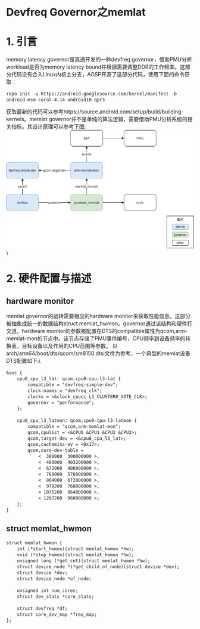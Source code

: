 # Devfreq Governor之memlat

# 1. 引言
memory latency governor是高通开发的一种devfreq governor，借助PMU分析workload是否为memory latency bound并根据需要调整DDR的工作频率。这部分代码没有合入Linux内核主分支，AOSP开源了这部分代码，使用下面的命令获取：
```
repo init -u https://android.googlesource.com/kernel/manifest -b android-msm-coral-4.14-android10-qpr3
```
获取最新的代码可以参考https://source.android.com/setup/build/building-kernels。memlat governor并不是单纯的算法逻辑，需要借助PMU分析系统的相关指标。其设计原理可以参考下图:\
![framework](./images/devfreq/memlat.png "memlat.png")\


# 2. 硬件配置与描述
## hardware monitor
memlat governor的运转需要相应的hardware monitor来获取性能信息。这部分被抽象成统一的数据结构struct memlat_hwmon。governor通过该结构和硬件打交道。hardware monitor的参数被配置在DTS的compatible属性为qcom,arm-memlat-mon的节点中。该节点存储了PMU事件编号，CPU频率到设备频率的转换表，目标设备以及作用的CPU范围等参数。
以arch/arm64/boot/dts/qcom/sm8150.dtsi文件为参考，一个典型的memlat设备DTS配置如下:\
```
&soc {
    cpu0_cpu_l3_lat: qcom,cpu0-cpu-l3-lat {
        compatible = "devfreq-simple-dev";
        clock-names = "devfreq_clk";
        clocks = <&clock_cpucc L3_CLUSTER0_VOTE_CLK>;
        governor = "performance";
    };   

    cpu0_cpu_l3_latmon: qcom,cpu0-cpu-l3-latmon {
        compatible = "qcom,arm-memlat-mon";
        qcom,cpulist = <&CPU0 &CPU1 &CPU2 &CPU3>;
        qcom,target-dev = <&cpu0_cpu_l3_lat>;
        qcom,cachemiss-ev = <0x17>;
        qcom,core-dev-table =
            <  300000  300000000 >,
            <  480000  403200000 >,
            <  672000  480000000 >,
            <  768000  576000000 >,
            <  864000  672000000 >,
            <  979200  768000000 >,
            < 1075200  864000000 >,
            < 1267200  960000000 >;
    };   
}
```

## struct memlat_hwmon
```
struct memlat_hwmon {                             
    int (*start_hwmon)(struct memlat_hwmon *hw);                        
    void (*stop_hwmon)(struct memlat_hwmon *hw);  
    unsigned long (*get_cnt)(struct memlat_hwmon *hw);     
    struct device_node *(*get_child_of_node)(struct device *dev);
    struct device *dev;              
    struct device_node *of_node;                                        
                                                   
    unsigned int num_cores;                       
    struct dev_stats *core_stats;                                     
                                                                     
    struct devfreq *df;             
    struct core_dev_map *freq_map;                         
};                            
```
